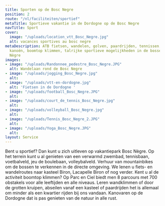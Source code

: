 ```yaml
---
title: Sporten op de Bosc Negre
position: 2
route: "/nl/faciliteiten/sportief"
metaTitle: Sportieve vakantie in de Dordogne op de Bosc Negre
navTitle: Sport
cover:
  image: "/uploads/location_vtt_Bosc_Negre.jpg"
  alt: vacances sportives au bosc negre
metaDescription: ATB fietsen, wandelen, golven, paardrijden, tennissen, bergbeklimmen,
  kanoën, boomtop klimmen, talrijke sportieve mogelijkheden in de bossen rond Bosc
  Nègre
images:
- image: "/uploads/Randonnee_pedestre_Bosc_Negre.JPG"
  alt: Wandelaan rond de Bosc Negre
- image: "/uploads/jogging_Bosc_Negre.jpg"
  alt: 
- image: "/uploads/vtt-en-dordogne.jpg"
  alt: 'Fietsen in de Dordogne '
- image: "/uploads/football_Bosc_Negre.JPG"
  alt: 
- image: "/uploads/court_de_tennis_Bosc_Negre.jpg"
  alt: 
- image: "/uploads/volleyball_Bosc_Negre.jpg"
  alt: 
- image: "/uploads/Tennis_Bosc_Negre_2.JPG"
  alt: 
- image: "/uploads/Yoga_Bosc_Negre.JPG"
  alt: 
layout: Service
---
```


Bent u sportief?
Dan kunt u zich uitleven op vakantiepark Bosc Nègre. Op het terrein kunt u al genieten van een verwarmd zwembad, tennisbaan, voetbalveld, jeu de boulebaan, volleybalveld.
Verhuur van mountainbikes om de bossen te verkennen in de directe omgeving. We lenen u fiets- en wandelroutes naar kasteel Biron, Lacapelle Biron of nog verder.
Kent u al de activiteit boomtop klimmen? Op Parc en Ciel biedt men 8 parcours met 700 obstakels voor alle leeftijden en alle niveaus.
Leren wandklimmen of door de grotten kruipen, abseilen vanaf een kasteel of paardrijden het is allemaal om minder als een kwartier rijden bij ons vandaan. Kanovaren op de Dordogne dat is pas genieten van de natuur in alle rust.
